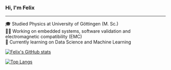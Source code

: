 ### Hi, I'm Felix

***

🎓 Studied Physics at University of Göttingen (M. Sc.)<br>
👨‍💻 Working on embedded systems, software validation and electromagnetic compatibility (EMC)<br>
💭 Currently learning on Data Science and Machine Learning<br>

[![Felix's GitHub stats](https://github-readme-stats.vercel.app/api?username=Felix-Busse)](https://github.com/anuraghazra/github-readme-stats&theme=radical)



[![Top Langs](https://github-readme-stats.vercel.app/api/top-langs/?username=Felix-Busse)](https://github.com/anuraghazra/github-readme-stats)

